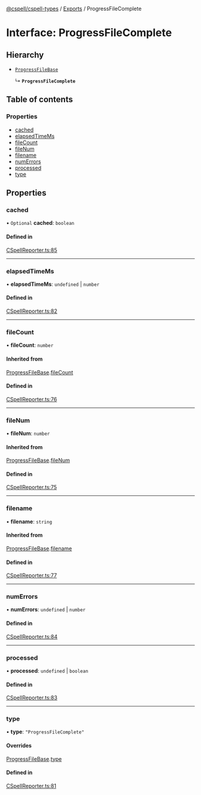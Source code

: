 [@cspell/cspell-types](../README.md) / [Exports](../modules.md) / ProgressFileComplete

# Interface: ProgressFileComplete

## Hierarchy

- [`ProgressFileBase`](ProgressFileBase.md)

  ↳ **`ProgressFileComplete`**

## Table of contents

### Properties

- [cached](ProgressFileComplete.md#cached)
- [elapsedTimeMs](ProgressFileComplete.md#elapsedtimems)
- [fileCount](ProgressFileComplete.md#filecount)
- [fileNum](ProgressFileComplete.md#filenum)
- [filename](ProgressFileComplete.md#filename)
- [numErrors](ProgressFileComplete.md#numerrors)
- [processed](ProgressFileComplete.md#processed)
- [type](ProgressFileComplete.md#type)

## Properties

### cached

• `Optional` **cached**: `boolean`

#### Defined in

[CSpellReporter.ts:85](https://github.com/streetsidesoftware/cspell/blob/d85344c/packages/cspell-types/src/CSpellReporter.ts#L85)

___

### elapsedTimeMs

• **elapsedTimeMs**: `undefined` \| `number`

#### Defined in

[CSpellReporter.ts:82](https://github.com/streetsidesoftware/cspell/blob/d85344c/packages/cspell-types/src/CSpellReporter.ts#L82)

___

### fileCount

• **fileCount**: `number`

#### Inherited from

[ProgressFileBase](ProgressFileBase.md).[fileCount](ProgressFileBase.md#filecount)

#### Defined in

[CSpellReporter.ts:76](https://github.com/streetsidesoftware/cspell/blob/d85344c/packages/cspell-types/src/CSpellReporter.ts#L76)

___

### fileNum

• **fileNum**: `number`

#### Inherited from

[ProgressFileBase](ProgressFileBase.md).[fileNum](ProgressFileBase.md#filenum)

#### Defined in

[CSpellReporter.ts:75](https://github.com/streetsidesoftware/cspell/blob/d85344c/packages/cspell-types/src/CSpellReporter.ts#L75)

___

### filename

• **filename**: `string`

#### Inherited from

[ProgressFileBase](ProgressFileBase.md).[filename](ProgressFileBase.md#filename)

#### Defined in

[CSpellReporter.ts:77](https://github.com/streetsidesoftware/cspell/blob/d85344c/packages/cspell-types/src/CSpellReporter.ts#L77)

___

### numErrors

• **numErrors**: `undefined` \| `number`

#### Defined in

[CSpellReporter.ts:84](https://github.com/streetsidesoftware/cspell/blob/d85344c/packages/cspell-types/src/CSpellReporter.ts#L84)

___

### processed

• **processed**: `undefined` \| `boolean`

#### Defined in

[CSpellReporter.ts:83](https://github.com/streetsidesoftware/cspell/blob/d85344c/packages/cspell-types/src/CSpellReporter.ts#L83)

___

### type

• **type**: ``"ProgressFileComplete"``

#### Overrides

[ProgressFileBase](ProgressFileBase.md).[type](ProgressFileBase.md#type)

#### Defined in

[CSpellReporter.ts:81](https://github.com/streetsidesoftware/cspell/blob/d85344c/packages/cspell-types/src/CSpellReporter.ts#L81)
